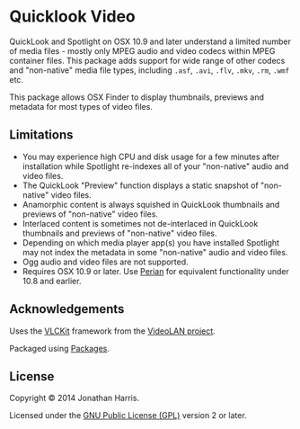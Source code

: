 Quicklook Video
===============

QuickLook and Spotlight on OSX 10.9 and later understand a limited number of media files - mostly only MPEG audio and video codecs within MPEG container files. This package adds support for wide range of other codecs and "non-native" media file types, including `.asf`, `.avi`, `.flv`, `.mkv`, `.rm`, `.wmf` etc.

This package allows OSX Finder to display thumbnails, previews and metadata for most types of video files.

Limitations
-----------
* You may experience high CPU and disk usage for a few minutes after installation while Spotlight re-indexes all of your "non-native" audio and video files.
* The QuickLook "Preview" function displays a static snapshot of "non-native" video files.
* Anamorphic content is always squished in QuickLook thumbnails and previews of "non-native" video files.
* Interlaced content is sometimes not de-interlaced in QuickLook thumbnails and previews of "non-native" video files.
* Depending on which media player app(s) you have installed Spotlight may not index the metadata in some "non-native" audio and video files.
* Ogg audio and video files are not supported.
* Requires OSX 10.9 or later. Use [Perian](http://github.com/MaddTheSane/perian) for equivalent functionality under 10.8 and earlier.

Acknowledgements
----------------
Uses the [VLCKit](http://wiki.videolan.org/VLCKit/) framework from the [VideoLAN project](http://www.videolan.org/).

Packaged using [Packages](http://s.sudre.free.fr/Software/Packages/about.html).

License
-------
Copyright © 2014 Jonathan Harris.

Licensed under the [GNU Public License (GPL)](http://www.gnu.org/licenses/gpl-2.0.html) version 2 or later.
